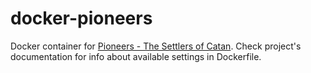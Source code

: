 # docker-pioneers

Docker container for [Pioneers - The Settlers of Catan](http://pio.sourceforge.net/).
Check project's documentation for info about available settings in Dockerfile.
